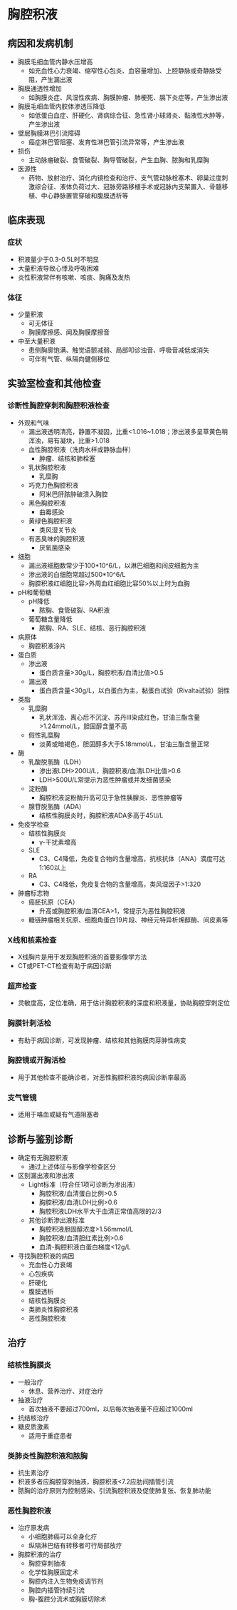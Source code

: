 # 胸腔积液

## 病因和发病机制
- 胸膜毛细血管内静水压增高
  - 如充血性心力衰竭、缩窄性心包炎、血容量增加、上腔静脉或奇静脉受阻，产生漏出液
- 胸膜通透性增加
  - 如胸膜炎症、风湿性疾病、胸膜肿瘤、肺梗死、膈下炎症等，产生渗出液
- 胸膜毛细血管内胶体渗透压降低
  - 如低蛋白血症、肝硬化、肾病综合征、急性肾小球肾炎、黏液性水肿等，产生渗出液
- 壁层胸膜淋巴引流障碍
  - 癌症淋巴管阻塞、发育性淋巴管引流异常等，产生渗出液
- 损伤
  - 主动脉瘤破裂、食管破裂、胸导管破裂，产生血胸、脓胸和乳糜胸
- 医源性
  - 药物、放射治疗、消化内镜检查和治疗、支气管动脉栓塞术、卵巢过度刺激综合征、液体负荷过大、冠脉旁路移植手术或冠脉内支架置入、骨髓移植、中心静脉置管穿破和腹膜透析等

## 临床表现

### 症状
- 积液量少于0.3-0.5L时不明显
- 大量积液导致心悸及呼吸困难
- 炎性积液常伴有咳嗽、咳痰、胸痛及发热

### 体征
- 少量积液
  - 可无体征
  - 胸膜摩擦感、闻及胸膜摩擦音
- 中至大量积液
  - 患侧胸廓饱满、触觉语颤减弱、局部叩诊浊音、呼吸音减低或消失
  - 可伴有气管、纵隔向健侧移位

## 实验室检查和其他检查

### 诊断性胸腔穿刺和胸腔积液检查
- 外观和气味
  - 漏出液透明清亮，静置不凝固，比重<1.016~1.018；渗出液多呈草黄色稍浑浊，易有凝块，比重>1.018
  - 血性胸腔积液（洗肉水样或静脉血样）
      - 肿瘤、结核和肺栓塞
  - 乳状胸腔积液
      - 乳糜胸
  - 巧克力色胸腔积液
      - 阿米巴肝脓肿破溃入胸腔
  - 黑色胸腔积液
      - 曲霉感染
  - 黄绿色胸腔积液
      - 类风湿关节炎
  - 有恶臭味的胸腔积液
      - 厌氧菌感染
- 细胞
  - 漏出液细胞数常少于100*10^6/L，以淋巴细胞和间皮细胞为主
  - 渗出液的白细胞常超过500*10^6/L
  - 胸腔积液红细胞比容>外周血红细胞比容50%以上时为血胸
- pH和葡萄糖
  - pH降低
      - 脓胸、食管破裂、RA积液
  - 葡萄糖含量降低
      - 脓胸、RA、SLE、结核、恶行胸腔积液
- 病原体
  - 胸腔积液涂片
- 蛋白质
  - 渗出液
      - 蛋白质含量>30g/L，胸腔积液/血清比值>0.5
  - 漏出液
      - 蛋白质含量<30g/L，以白蛋白为主，黏蛋白试验（Rivalta试验）阴性
- 类脂
  - 乳糜胸
      - 乳状浑浊、离心后不沉淀、苏丹III染成红色，甘油三酯含量>1.24mmol/L，胆固醇含量不高
  - 假性乳糜胸
      - 淡黄或暗褐色，胆固醇多大于5.18mmol/L，甘油三酯含量正常
- 酶
  - 乳酸脱氢酶（LDH）
      - 渗出液LDH>200U/L，胸腔积液/血清LDH比值>0.6
      - LDH>500U/L常提示为恶性肿瘤或并发细菌感染
  - 淀粉酶
      - 胸腔积液淀粉酶升高可见于急性胰腺炎、恶性肿瘤等
  - 腺苷脱氢酶（ADA）
      - 结核性胸膜炎时，胸腔积液ADA多高于45U/L
- 免疫学检查
  - 结核性胸膜炎
      - γ-干扰素增高
  - SLE
      - C3、C4降低，免疫复合物的含量增高，抗核抗体（ANA）滴度可达1:160以上
  - RA
      - C3、C4降低，免疫复合物的含量增高，类风湿因子>1:320
- 肿瘤标志物
  - 癌胚抗原（CEA）
      - 升高或胸腔积液/血清CEA>1，常提示为恶性胸腔积液
  - 糖链肿瘤相关抗原、细胞角蛋白19片段、神经元特异析烯醇酶、间皮素等

### X线和核素检查
- X线胸片是用于发现胸腔积液的首要影像学方法
- CT或PET-CT检查有助于病因诊断

### 超声检查
- 灵敏度高，定位准确，用于估计胸腔积液的深度和积液量，协助胸腔穿刺定位

### 胸膜针刺活检
- 有助于病因诊断，可发现肿瘤、结核和其他胸膜肉芽肿性病变

### 胸腔镜或开胸活检
- 用于其他检查不能确诊者，对恶性胸腔积液的病因诊断率最高

### 支气管镜
- 适用于咯血或疑有气道阻塞者

## 诊断与鉴别诊断

- 确定有无胸腔积液
  - 通过上述体征与影像学检查区分
- 区别漏出液和渗出液
  - Light标准（符合任1项可诊断为渗出液）
      - 胸腔积液/血清蛋白比例>0.5
      - 胸腔积液/血清LDH比例>0.6
      - 胸腔积液LDH水平大于血清正常值高限的2/3
  - 其他诊断渗出液标准
      - 胸腔积液胆固醇浓度>1.56mmol/L
      - 胸腔积液/血清胆红素比例>0.6
      - 血清-胸腔积液白蛋白梯度<12g/L
- 寻找胸腔积液的病因
  - 充血性心力衰竭
  - 心包疾病
  - 肝硬化
  - 腹膜透析
  - 结核性胸膜炎
  - 类肺炎性胸腔积液
  - 恶性胸腔积液
  
## 治疗

### 结核性胸膜炎
- 一般治疗
  - 休息、营养治疗、对症治疗
- 抽液治疗
  - 首次抽液不要超过700ml，以后每次抽液量不应超过1000ml
- 抗结核治疗
- 糖皮质激素
  - 适用于重症患者

### 类肺炎性胸腔积液和脓胸
- 抗生素治疗
- 积液多者应胸腔穿刺抽液，胸腔积液<7.2应肋间插管引流
- 脓胸的治疗原则为控制感染、引流胸腔积液及促使肺复张、恢复肺功能

### 恶性胸腔积液
- 治疗原发病
  - 小细胞肺癌可以全身化疗
  - 纵隔淋巴结有转移者可行局部放疗
- 胸腔积液的治疗
  - 胸腔穿刺抽液
  - 化学性胸膜固定术
  - 胸腔内注入生物免疫调节剂
  - 胸腔内插管持续引流
  - 胸-腹腔分流术或胸膜切除术